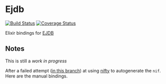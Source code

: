# Ejdb

[![Build Status](https://travis-ci.org/graffic/ejdb-elixir.svg?branch=master)](https://travis-ci.org/graffic/ejdb-elixir)
[![Coverage Status](https://codecov.io/gh/graffic/ejdb-elixir/branch/master/graph/badge.svg)](https://codecov.io/gh/graffic/ejdb-elixir/list/master/)

Elixir bindings for [EJDB](http://ejdb.org)

## Notes

This is still a *work in progress*

After a failed attempt ([in this branch](https://github.com/graffic/ejdb-elixir/tree/feat/nifty))
at using [nifty](https://github.com/parapluu/nifty) to autogenerate the `nif`.
Here are the manual bindings.
